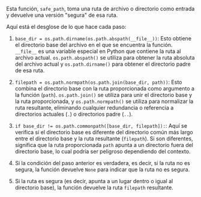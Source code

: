 Esta función, `safe_path`, toma una ruta de archivo o directorio como entrada y devuelve una versión "segura" de esa ruta.

Aquí está el desglose de lo que hace cada paso:

1. `base_dir = os.path.dirname(os.path.abspath(__file__))`: Esto obtiene el directorio base del archivo en el que se encuentra la función. `__file__` es una variable especial en Python que contiene la ruta al archivo actual. `os.path.abspath()` se utiliza para obtener la ruta absoluta del archivo actual y `os.path.dirname()` para obtener el directorio padre de esa ruta.

2. `filepath = os.path.normpath(os.path.join(base_dir, path))`: Esto combina el directorio base con la ruta proporcionada como argumento a la función (`path`). `os.path.join()` se utiliza para unir el directorio base y la ruta proporcionada, y `os.path.normpath()` se utiliza para normalizar la ruta resultante, eliminando cualquier redundancia o referencia a directorios actuales (`.`) o directorios padre (`..`).

3. `if base_dir != os.path.commonpath([base_dir, filepath]):`: Aquí se verifica si el directorio base es diferente del directorio común más largo entre el directorio base y la ruta resultante (`filepath`). Si son diferentes, significa que la ruta proporcionada `path` apunta a un directorio fuera del directorio base, lo cual podría ser peligroso dependiendo del contexto.

4. Si la condición del paso anterior es verdadera, es decir, si la ruta no es segura, la función devuelve `None` para indicar que la ruta no es segura.

5. Si la ruta es segura (es decir, apunta a un lugar dentro o igual al directorio base), la función devuelve la ruta `filepath` resultante.

